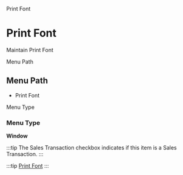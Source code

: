 
Print Font
# Print Font


Maintain Print Font

Menu Path
## Menu Path



- Print Font

Menu Type
### Menu Type

**Window**

:::tip
The Sales Transaction checkbox indicates if this item is a Sales Transaction.
:::

:::tip
[Print Font](functional-guide/window/window-print-font.md)
:::